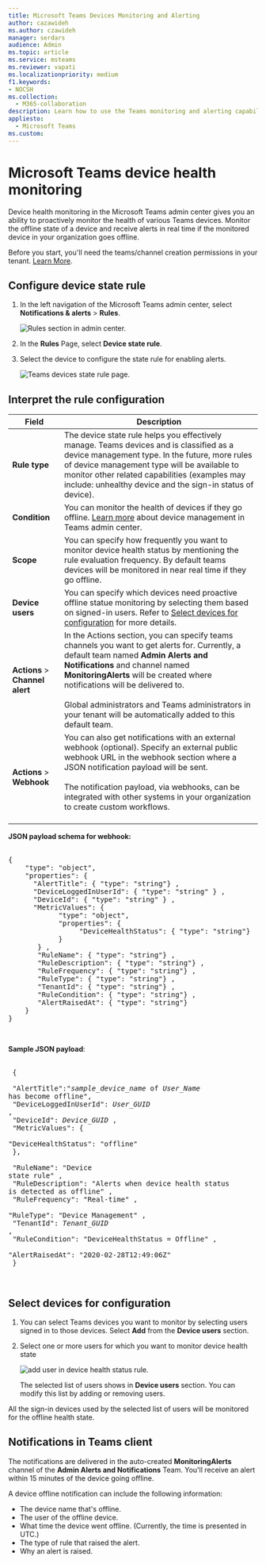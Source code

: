 ```yaml
---
title: Microsoft Teams Devices Monitoring and Alerting
author: cazawideh
ms.author: czawideh
manager: serdars
audience: Admin
ms.topic: article
ms.service: msteams
ms.reviewer: vapati
ms.localizationpriority: medium
f1.keywords:
- NOCSH
ms.collection: 
  - M365-collaboration
description: Learn how to use the Teams monitoring and alerting capabilities in the Microsoft Teams admin center to proactively monitor the health state of Teams devices
appliesto: 
  - Microsoft Teams
ms.custom: 
---
```


# Microsoft Teams device health monitoring

Device health monitoring in the Microsoft Teams admin center gives you an ability to proactively monitor the health of various Teams devices. Monitor the offline state of a device and receive alerts in real time if the monitored device in your organization goes offline.  

Before you start, you'll need the teams/channel creation permissions in your tenant. [Learn More](/microsoft-365/solutions/manage-creation-of-groups?view=o365-worldwide).

## Configure device state rule

1. In the left navigation of the Microsoft Teams admin center, select **Notifications & alerts** > **Rules**.

   ![Rules section in admin center.](../media/select-rules.png)

2. In the **Rules** Page, select **Device state rule**.

3. Select the device to configure the state rule for enabling alerts.

    ![Teams devices state rule page.](../media/device-state-rule.png )

## Interpret the rule configuration


|Field |Description  |
|--------|-------------|
|**Rule type**   |The device state rule helps you effectively manage. Teams devices and is classified as a device management type. In the future, more rules of device management type will be available to monitor other related capabilities (examples may include: unhealthy device and the sign-in status of device).|
|**Condition**   |You can monitor the health of devices if they go offline. [Learn more](../devices/device-management.md) about device management in Teams admin center. |
|**Scope**   |You can specify how frequently you want to monitor device health status by mentioning the rule evaluation frequency. By default teams devices will be monitored in near real time if they go offline. |
|**Device users**   |You can specify which devices need proactive offline statue monitoring by selecting them based on signed-in users. Refer to [Select devices for configuration](#select-devices-for-configuration) for more details. |
|**Actions** > **Channel alert**   |In the Actions section, you can specify teams channels you want to get alerts for. Currently, a default team named **Admin Alerts and Notifications** and channel named **MonitoringAlerts** will be created where notifications will be delivered to. <BR/> <BR/> Global administrators and Teams administrators in your tenant will be automatically added to this default team.|
|**Actions** > **Webhook**   |You can also get notifications with an external webhook (optional). Specify an external public webhook URL in the webhook section where a JSON notification payload will be sent. <BR/> <BR/>  The notification payload, via webhooks, can be integrated with other systems in your organization to create custom workflows.<br/><br/> 

**JSON payload schema for webhook:** <BR/><BR/>
<pre lang="json">{ <br/>    "type": "object",<br>    "properties": { <br/>      "AlertTitle": { "type": "string"} ,<br/>      "DeviceLoggedInUserId": { "type": "string" } ,<br/>      "DeviceId": { "type": "string" } , <br/>      "MetricValues": { <br/>            "type": "object",<br/>            "properties": { <br/>                 "DeviceHealthStatus": { "type": "string"} <br/>            } <br/>       } ,<br/>       "RuleName": { "type": "string"} ,<br/>       "RuleDescription": { "type": "string"} ,<br/>       "RuleFrequency": { "type": "string"} ,<br/>       "RuleType": { "type": "string"} ,<br/>       "TenantId": { "type": "string"} , <br/>       "RuleCondition": { "type": "string"} , <br/>       "AlertRaisedAt": { "type": "string"} <br/>    } <br/>} </pre> <br/> 

  **Sample JSON payload**:<br/> <br/> <pre lang="JSON">    { <br/>      "AlertTitle":"*sample_device_name* of *User_Name* has become offline",<br/>      "DeviceLoggedInUserId": *User_GUID* ,<br/>      "DeviceId": *Device_GUID* , <br/>      "MetricValues": { <br/>         "DeviceHealthStatus": "offline" <br/>            }, <br/>        <br/>       "RuleName": "Device state rule" ,<br/>       "RuleDescription": "Alerts when device health status is detected as offline" ,<br/>       "RuleFrequency": "Real-time" ,<br/>       "RuleType": "Device Management" ,<br/>       "TenantId": *Tenant_GUID* , <br/>       "RuleCondition": "DeviceHealthStatus = Offline" , <br/>       "AlertRaisedAt": "2020-02-28T12:49:06Z" <br/>    }  </pre> <br/> 

## Select devices for configuration

1. You can select Teams devices you want to monitor by selecting users signed in to those devices. Select **Add** from the **Device users** section.

2. Select one or more users for which you want to monitor device health state

   ![add user in device health status rule.](../media/select-device-users.png )

   The selected list of users shows in **Device users** section. You can modify this list by adding or removing users.

All the sign-in devices used by the selected list of users will be monitored for the offline health state.

## Notifications in Teams client

The notifications are delivered in the auto-created **MonitoringAlerts** channel of the **Admin Alerts and Notifications** Team. You'll receive an alert within 15 minutes of the device going offline. 

A device offline notification can include the following information:

- The device name that's offline.
- The user of the offline device.
- What time the device went offline. (Currently, the time is presented in UTC.)
- The type of rule that raised the alert.
- Why an alert is raised.
